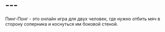 # ---
Пинг-Понг - это онлайн игра для двух человек, где нужно отбить мяч в сторону соперника и коснуться им  боковой стеной.
